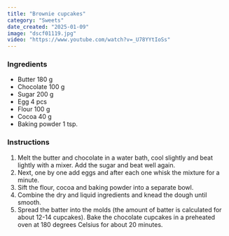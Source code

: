 ```yaml
---
title: "Brownie cupcakes"
category: "Sweets"
date_created: "2025-01-09"
image: "dscf01119.jpg"
video: "https://www.youtube.com/watch?v=_U78YYtIoSs"
---
```

### Ingredients
- Butter 180 g
- Chocolate 100 g
- Sugar 200 g
- Egg 4 pcs
- Flour 100 g 
- Cocoa 40 g
- Baking powder 1 tsp.
  
### Instructions
1. Melt the butter and chocolate in a water bath, cool slightly and beat lightly with a mixer. Add the sugar and beat well again.
2. Next, one by one add eggs and after each one whisk the mixture for a minute.
3. Sift the flour, cocoa and baking powder into a separate bowl.
4. Combine the dry and liquid ingredients and knead the dough until smooth.
5. Spread the batter into the molds (the amount of batter is calculated for about 12-14 cupcakes). Bake the chocolate cupcakes in a preheated oven at 180 degrees Celsius for about 20 minutes.

